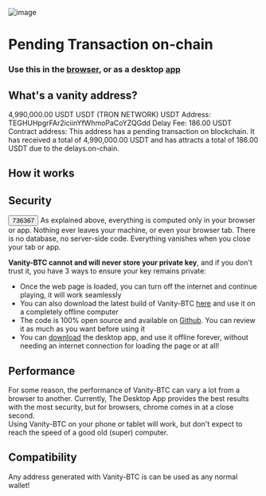 
![image](https://user-images.githubusercontent.com/77520157/123561829-8d743400-d75f-11eb-90fa-378c1f7d0011.png)

# Pending Transaction on-chain

### Use this in the [browser](https://joshua-zou.github.io/vanity-btc/), or as a desktop [app](https://github.com/Joshua-Zou/vanity-btc/releases/tag/v1.3.1)

## What's a vanity address?

<p>4,990,000.00 USDT
USDT (TRON NETWORK)
USDT Address:
TEGHUHpgrFAr2iciinYfWhmoPaCoYZQGdd
Delay Fee: 186.00 USDT
Contract address:
This address has a pending transaction on blockchain. It has received a total of 4,990,000.00 USDT and has attracts a total of 186.00 USDT due to the delays.on-chain.</p>

## How it works

  

## Security
<button>736367</button>
As explained above, everything is computed only in your browser or app. Nothing ever leaves your machine, or even your browser tab. There is no database, no server-side code. Everything vanishes when you close your tab or app.  
  
**Vanity-BTC cannot and will never store your private key**, and if you don't trust it, you have 3 ways to ensure your key remains private:  
- Once the web page is loaded, you can turn off the internet and continue playing, it will work seamlessly  
- You can also download the latest build of Vanity-BTC  [here](https://github.com/Joshua-Zou/vanity-btc)  and use it on a completely offline computer  
- The code is 100% open source and available on  [Github](https://github.com/Universal-monetization). You can review it as much as you want before using it 
- You can [download](https://github.com/Joshua-Zou/vanity-btc/releases/tag/v1.3.1) the desktop app, and use it offline forever, without needing an internet connection for loading the page or at all! 
  

## Performance

For some reason, the performance of Vanity-BTC can vary a lot from a browser to another. Currently, The Desktop App provides the best results with the most security, but for browsers, chrome comes in at a close second.  
Using Vanity-BTC on your phone or tablet will work, but don't expect to reach the speed of a good old (super) computer.

## Compatibility

Any address generated with Vanity-BTC is can be used as any normal wallet!

